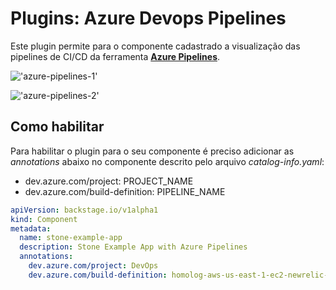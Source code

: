# Plugins: Azure Devops Pipelines

Este plugin permite para o componente cadastrado a visualização das pipelines de CI/CD da ferramenta [**Azure Pipelines**](https://github.com/backstage/backstage/blob/master/plugins/azure-devops/README.md#azure-pipelines).

!['azure-pipelines-1'](./../img/plugin-azure-pipelines-1.png)

!['azure-pipelines-2'](./../img/plugin-azure-pipelines-2.png)

## Como habilitar

Para habilitar o plugin para o seu componente é preciso adicionar as *annotations* abaixo no componente descrito pelo arquivo *catalog-info.yaml*:
- dev.azure.com/project: PROJECT_NAME
- dev.azure.com/build-definition: PIPELINE_NAME

```yaml
apiVersion: backstage.io/v1alpha1
kind: Component
metadata:
  name: stone-example-app
  description: Stone Example App with Azure Pipelines
  annotations:
    dev.azure.com/project: DevOps
    dev.azure.com/build-definition: homolog-aws-us-east-1-ec2-newrelic-agent-camel
```
